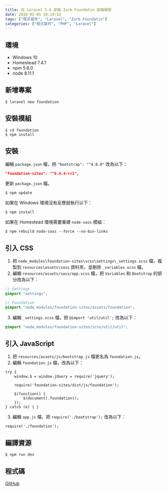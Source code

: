 ```yaml
---
title: 在 Laravel 5.6 安裝 Zurb Foundatin 前端框架
date: 2018-05-05 10:19:53
tags: ["程式寫作", "Laravel", "Zurb Foundatin"]
categories: ["程式寫作", "PHP", "Laravel"]
---
```


## 環境
- Windows 10
- Homestead 7.4.1
- npm 5.6.0
- node 8.11.1

## 新增專案
```
$ laravel new foundation
```

## 安裝模組
```
$ cd foundation
$ npm install
```

## 安裝
編輯 `package.json` 檔，把 `"bootstrap": "^4.0.0"` 改為以下：
```JSON
"foundation-sites": "^6.4.4-rc1",
```
更新 `package.json` 檔。
```
$ npm update
```
如果在 Windows 環境沒有反應就執行以下：
```
$ npm install
```
如果在 Homestead 環境需要重建 `node-sass` 模組：
```
$ npm rebuild node-sass --force --no-bin-links
```

## 引入 CSS
1. 把 `node_modules\foundation-sites\scss\settings\_settings.scss` 檔，複製到 `resources\assets\sass` 資料夾，並刪除 `_variables.scss` 檔。
2. 編輯 `resources/assets/sass/app.scss` 檔，把 `Variables` 和 `Bootstrap` 的部分改為以下：

```SCSS
// Settings
@import "settings";

// Foundation
@import "node_modules/foundation-sites/assets/foundation";
```
3. 編輯 `_settings.scss` 檔，把 `@import 'util/util';` 改為以下：

```SCSS
@import "node_modules/foundation-sites/scss/util/util";
```

## 引入 JavaScript
1. 把 `resources/assets/js/bootstrap.js` 檔更名為 `foundation.js`。
2. 編輯 `foundation.js` 檔，改為以下：

```JS
try {
    window.$ = window.jQuery = require('jquery');

    require('foundation-sites/dist/js/foundation');

    $(function() {
        $(document).foundation();
    });
} catch (e) { }
```
3. 編輯 `app.js` 檔，把 `require('./bootstrap');` 改為以下：

```jS
require('./foundation');
```

## 編譯資源
```
$ npm run dev
```

## 程式碼
[GitHub](https://github.com/memochou1993/laravel-foundation)
